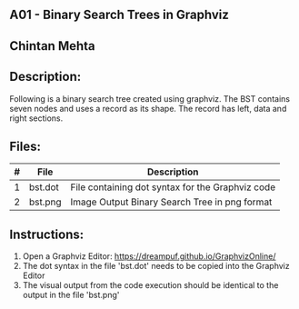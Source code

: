 ## A01 - Binary Search Trees in Graphviz
## Chintan Mehta

## Description:
Following is a binary search tree created using graphviz. The BST contains seven nodes and uses a record as its shape. The record has left, data and right sections.


## Files:

|   #   | File     | Description                                      |
| :---: | -------- | ------------------------------------------------ |
|   1   | bst.dot  | File containing dot syntax for the Graphviz code |
|   2   | bst.png  | Image Output Binary Search Tree in png format    |


## Instructions:

1. Open a Graphviz Editor: https://dreampuf.github.io/GraphvizOnline/
2. The dot syntax in the file 'bst.dot' needs to be copied into the Graphviz Editor
3. The visual output from the code execution should be identical to the output in the file 'bst.png'
